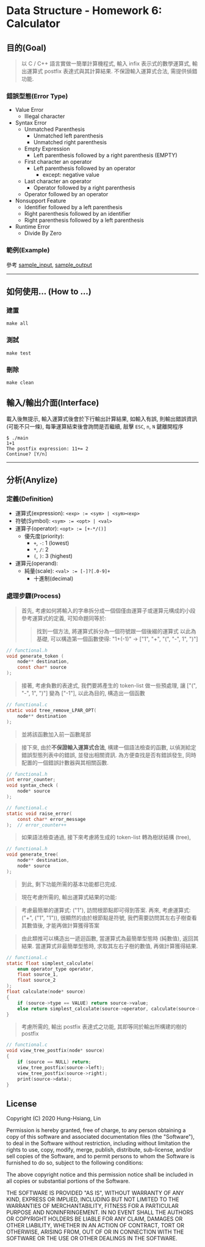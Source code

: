 # Data Structure - Homework 6: Calculator

## 目的(Goal)

> 以 C / C++ 語言實做一簡單計算機程式, 輸入 infix 表示式的數學運算式,
> 輸出運算式 postfix 表達式與其計算結果. 不保證輸入運算式合法, 需提供偵錯功能.

### 錯誤型態(Error Type)
- Value Error
	+ Illegal character
- Syntax Error
	+ Unmatched Parenthesis
		- Unmatched left parenthesis
		- Unmatched right parenthesis
	+ Empty Expression
		* Left parenthesis followed by a right parenthesis (EMPTY)
	+ First character an operator
		* Left parenthesis followed by an operator
			- except: negative value
	+ Last character an operator
		* Operator followed by a right parenthesis
	+ Operator followed by an operator
- Nonsupport Feature
	+ Identifier followed by a left parenthesis
	+ Right parenthesis followed by an identifier
	+ Right parenthesis followed by a left parenthesis
- Runtime Error
	+ Divide By Zero

### 範例(Example)
參考 [sample_input](sample_input), [sample_output](sample_output)

---

## 如何使用... (How to ...)
### 建置
```shell
make all
```

### 測試
```shell
make test
```

### 刪除
```shell
make clean
```

## 輸入/輸出介面(Interface)
載入後無提示, 輸入運算式後會於下行輸出計算結果,
如輸入有誤, 則輸出錯誤資訊(可能不只一條),
每筆運算結束後會詢問是否繼續,
敲擊 `ESC`, `n`, `N` 鍵離開程序

```shell
$ ./main
1+1
The postfix expression: 11+= 2
Continue? [Y/n]
```

---

## 分析(Anylize)
### 定義(Definition)
- 運算式(expression): `<exp> := <sym> | <sym><exp>`
- 符號(Symbol): `<sym> := <opt> | <val>`
- 運算子(operator): `<opt> := [+-*/()]`
	+ 優先度(priority):
		* `+`, `-`: 1 (lowest)
		* `*`, `/`: 2
		* `(`, `)`: 3 (highest)
- 運算元(operand):
	+ 純量(scale): `<val> := [-]?[.0-9]+`
		* 十進制(decimal)

### 處理步驟(Process)
> 首先, 考慮如何將輸入的字串拆分成一個個僅由運算子或運算元構成的小段
> 參考運算式的定義, 可知命題同等於:
>> 找到一個方法, 將運算式拆分為一個符號跟一個後綴的運算式
> 以此為基礎, 可以構造第一個函數使得:
>> "1+(-1)" -> \["1", "+", "(", "-", 1", ")"\]

```c
// functional.h
void generate_token (
	node** destination,
	const char* source
);
```

> 接著, 考慮負數的表達式, 我們要將產生的 token-list 做一些預處理,
> 讓 \["(", "-", 1", ")"\] 變為 \["-1"\],
> 以此為目的, 構造出一個函數

```c
// functional.c
static void tree_remove_LPAR_OPT(
	node** destination
);
```
> 並將該函數加入前一函數尾部

> 接下來, 由於**不保證輸入運算式合法**, 構建一個語法檢查的函數,
> 以偵測給定錯誤型態列表中的錯誤, 並發出相關資訊.
> 為方便查找是否有錯誤發生, 同時配置的一個錯誤計數器與其相關函數.

```c
// functional.h
int error_counter;
void syntax_check (
	node* source
);

// functional.c
static void raise_error(
	const char* error_message
);  // error_counter++
```

> 如果語法檢查通過, 接下來考慮將生成的 token-list 轉為樹狀結構 (tree),

```c
// functional.h
void generate_tree(
	node** destination,
	node* source
);
```
> 到此, 剩下功能所需的基本功能都已完成.

> 現在考慮所需的, 輸出運算式結果的功能:

> 考慮最簡單的運算式: \("1"\),
> 訪問根節點即可得到答案.
> 再來, 考慮運算式: \("+", \("1", "1"\)\),
> 很顯然的由於根節點是符號,
> 我們需要訪問其左右子樹查看其數值後, 才能再做計算獲得答案

> 由此類推可以構造出一遞迴函數,
> 當運算式為最簡單型態時 (純數值), 返回其結果.
> 當運算式非最簡單型態時, 求取其左右子樹的數值, 再做計算獲得結果.

```c
// functional.c
static float simplest_calculate(
	enum operator_type operator,
	float source_1,
	float source_2
);
float calculate(node* source)
{
	if (source->type == VALUE) return source->value;
	else return simplest_calculate(source->operator, calculate(source->left), calculate(source->right),);
}
```

> 考慮所需的, 輸出 postfix 表達式之功能,
> 其即等同於輸出所構建的樹的 postfix

```c
// functional.c
void view_tree_postfix(node* source)
{
	if (source == NULL) return;
	view_tree_postfix(source->left);
	view_tree_postfix(source->right);
	print(source->data);
}
```


## License
Copyright (C) 2020 Hung-Hsiang, Lin

Permission is hereby granted, free of charge, to any person obtaining a copy
of this software and associated documentation files (the "Software"), to deal
in the Software without restriction, including without limitation the rights
to use, copy, modify, merge, publish, distribute, sub-license, and/or sell
copies of the Software, and to permit persons to whom the Software is
furnished to do so, subject to the following conditions:

The above copyright notice and this permission notice shall be included in
all copies or substantial portions of the Software.

THE SOFTWARE IS PROVIDED "AS IS", WITHOUT WARRANTY OF ANY KIND, EXPRESS OR
IMPLIED, INCLUDING BUT NOT LIMITED TO THE WARRANTIES OF MERCHANTABILITY,
FITNESS FOR A PARTICULAR PURPOSE AND NONINFRINGEMENT. IN NO EVENT SHALL THE
AUTHORS OR COPYRIGHT HOLDERS BE LIABLE FOR ANY CLAIM, DAMAGES OR OTHER
LIABILITY, WHETHER IN AN ACTION OF CONTRACT, TORT OR OTHERWISE, ARISING FROM,
OUT OF OR IN CONNECTION WITH THE SOFTWARE OR THE USE OR OTHER DEALINGS IN
THE SOFTWARE.



